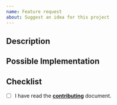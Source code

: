 ```yaml
---
name: Feature request
about: Suggest an idea for this project
---
```


## Description

<!--- Provide a detailed description of the change or addition you are proposing -->

## Possible Implementation

<!--- Not obligatory, but suggest an idea for implementing addition or change -->

## Checklist

- [ ] I have read the [**contributing**](https://github.com/ifiokjr/remirror/blob/canary/docs/pages/contributing.md) document.
